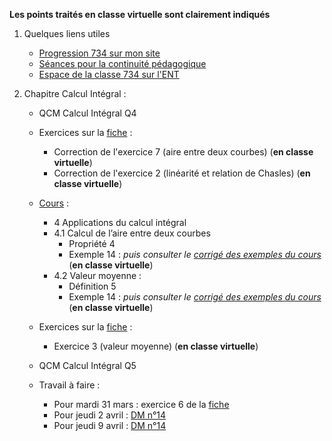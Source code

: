 __Les points traités en classe virtuelle sont clairement indiqués__


1. Quelques liens utiles 
   * [Progression 734 sur mon site](http://www.frederic-junier.org/TS2020/Progression/TS_2020.html)
   * [Séances pour la continuité pédagogique](https://frederic-junier.github.io/TS-2019-2020/)
   * [Espace de la classe 734 sur l'ENT](https://le-parc.ent.auvergnerhonealpes.fr/classes/classe-734/mathematiques/)



2. Chapitre Calcul Intégral :
   * QCM Calcul Intégral Q4
   * Exercices sur  la [fiche](https://frederic-junier.org/TS2020/Cours/TS-Exos-Integration2020-Fiche1-Web.pdf) :
     * Correction  de l'exercice 7 (aire entre deux courbes) (__en classe virtuelle__)
     * Correction de l'exercice 2  (linéarité et relation de Chasles) (__en classe virtuelle__)
   * [Cours](http://frederic-junier.org/TS2020/Cours/TSCalculIntegralCours20V1-professeur-Web.pdf)  :
     * 4 Applications du calcul intégral
     * 4.1 Calcul de l’aire entre deux courbes
        * Propriété 4
        * Exemple 14   : _puis consulter le [corrigé des exemples du cours](../CalculIntegral/Corrige-Cours-CalculIntegralPartie2-2020.pdf)_ (__en classe virtuelle__)
     * 4.2 Valeur moyenne :
        * Définition 5
        * Exemple 14   : _puis consulter le [corrigé des exemples du cours](../CalculIntegral/Corrige-Cours-CalculIntegralPartie2-2020.pdf)_ (__en classe virtuelle__)
   * Exercices sur  la [fiche](https://frederic-junier.org/TS2020/Cours/TS-Exos-Integration2020-Fiche1-Web.pdf) :
     * Exercice 3 (valeur moyenne) (__en classe virtuelle__)
   * QCM Calcul Intégral Q5

   * Travail à faire :
       * Pour mardi  31 mars : exercice 6 de la [fiche](https://frederic-junier.org/TS2020/Cours/TS-Exos-Integration2020-Fiche1-Web.pdf) 
       * Pour jeudi 2 avril :  [DM n°14](http://frederic-junier.org/TS2020/Cours/TS-DM14-2020-Web.pdf)
       * Pour jeudi 9 avril :  [DM n°14](http://frederic-junier.org/TS2020/Cours/TS-DM15-2020-Web.pdf)
